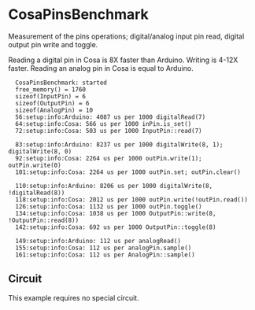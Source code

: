CosaPinsBenchmark
=================

Measurement of the pins operations; digital/analog input pin read,
digital output pin write and toggle. 

Reading a digital pin in Cosa is 8X faster than Arduino. Writing is
4-12X faster. Reading an analog pin in Cosa is equal to Arduino.

      CosaPinsBenchmark: started  
      free_memory() = 1760  
      sizeof(InputPin) = 6  
      sizeof(OutputPin) = 6  
      sizeof(AnalogPin) = 10  
      56:setup:info:Arduino: 4087 us per 1000 digitalRead(7)  
      64:setup:info:Cosa: 566 us per 1000 inPin.is_set()  
      72:setup:info:Cosa: 503 us per 1000 InputPin::read(7)  

      83:setup:info:Arduino: 8237 us per 1000 digitalWrite(8, 1); digitalWrite(8, 0)  
      92:setup:info:Cosa: 2264 us per 1000 outPin.write(1); outPin.write(0)  
      101:setup:info:Cosa: 2264 us per 1000 outPin.set; outPin.clear()  

      110:setup:info:Arduino: 8206 us per 1000 digitalWrite(8, !digitalRead(8))  
      118:setup:info:Cosa: 2012 us per 1000 outPin.write(!outPin.read())  
      126:setup:info:Cosa: 1132 us per 1000 outPin.toggle()  
      134:setup:info:Cosa: 1038 us per 1000 OutputPin::write(8, !OutputPin::read(8))  
      142:setup:info:Cosa: 692 us per 1000 OutputPin::toggle(8)  

      149:setup:info:Arduino: 112 us per analogRead()  
      155:setup:info:Cosa: 112 us per analogPin.sample()  
      161:setup:info:Cosa: 112 us per AnalogPin::sample()  

Circuit
-------
This example requires no special circuit. 




